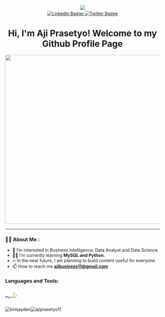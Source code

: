 <div id="header" align="center">
  <img src="https://media.giphy.com/media/M9gbBd9nbDrOTu1Mqx/giphy.gif" width="110"/>
</div>
<div id="badges" align="center">
  <a href="https://www.linkedin.com/in/ajiprasetyo11/">
    <img src="https://img.shields.io/badge/LinkedIn-blue?style=for-the-badge&logo=linkedin&logoColor=white" alt="LinkedIn Badge"/>
  </a>
  <a href="https://twitter.com/datawithap">
    <img src="https://img.shields.io/badge/Twitter-blue?style=for-the-badge&logo=twitter&logoColor=white" alt="Twitter Badge"/>
  </a>
<h1>
  Hi, I'm Aji Prasetyo! Welcome to my Github Profile Page
</h1>
</div>

<div align="center">
  <img src="https://user-images.githubusercontent.com/117008370/201519320-69de63cc-a0f4-42b4-8291-dc000c742a8c.png" width="550" height="550"/>
</div>

---
### 👨‍💻 About Me :
- 📌 I’m interested in Business Intelligence, Data Analyst and Data Science.
- 👨‍🎓 I’m currently learning **MySQL and Python.**
- 🔥 In the near future, I am planning to build content useful for everyone.
- 📫 How to reach me **ajibusiness11@gmail.com**


<h3 align="left">Languages and Tools:</h3>
<p align="left"> </a> <a href="https://www.mysql.com/" target="_blank" rel="noreferrer"> <img src="https://raw.githubusercontent.com/devicons/devicon/master/icons/mysql/mysql-original-wordmark.svg" alt="mysql" width="40" height="40"/>

<p><img align="left" src="https://github-readme-stats.vercel.app/api/top-langs?username=ajiprasetyo11&show_icons=true&locale=en&layout=compact" alt="kimjayden" /></p>

 
<p><img align="left" src="https://github-readme-streak-stats.herokuapp.com/?user=ajiprasetyo11&" alt="ajiprasetyo11" /></p>

<!---
ajiprasetyo11/ajiprasetyo11 is a ✨ special ✨ repository because its `README.md` (this file) appears on your GitHub profile.
You can click the Preview link to take a look at your changes.
--->
